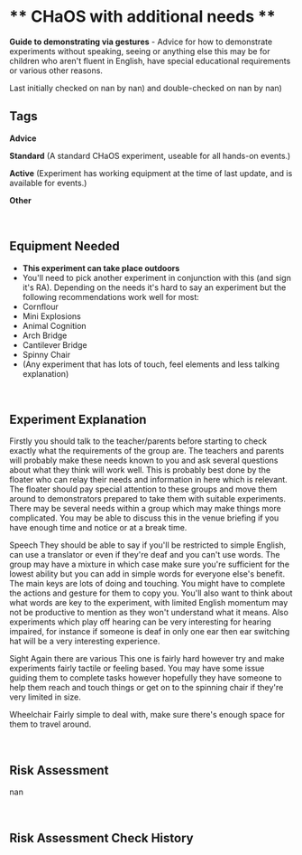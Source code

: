# ** CHaOS with additional needs **

**Guide to demonstrating via gestures** - Advice for how to demonstrate experiments without speaking, seeing or anything else this may be for children who aren't fluent in English, have special educational requirements or various other reasons. 

Last initially checked on nan by nan) and double-checked on nan by nan)

## Tags
<!--- Start Tags (DO NOT REMOVE THIS COMMENT) --->

**Advice**

**Standard** (A standard CHaOS experiment, useable for all hands-on events.)

**Active** (Experiment has working equipment at the time of last update, and is available for events.)

**Other**
<!--- End Tags (DO NOT REMOVE THIS COMMENT) --->

<br/>

## Equipment Needed 
- **This experiment can take place outdoors**
- You'll need to pick another experiment in conjunction with this (and sign it's RA). Depending on the needs it's hard to say an experiment but the following recommendations work well for most:
- Cornflour
- Mini Explosions
- Animal Cognition
- Arch Bridge
- Cantilever Bridge
- Spinny Chair
- (Any experiment that has lots of touch, feel elements and less talking explanation)

<br/>

## Experiment Explanation 

Firstly you should talk to the teacher/parents before starting to check exactly what the requirements of the group are. The teachers and parents will probably make these needs known to you and ask several questions about what they think will work well. This is probably best done by the floater who can relay their needs and information in here which is relevant. The floater should pay special attention to these groups and move them around to demonstrators prepared to take them with suitable experiments. There may be several needs within a group which may make things more complicated. You may be able to discuss this in the venue briefing if you have enough time and notice or at a break time.

Speech
They should be able to say if you'll be restricted to simple English, can use a translator or even if they're deaf and you can't use words. The group may have a mixture in which case make sure you're sufficient for the lowest ability but you can add in simple words for everyone else's benefit.
The main keys are lots of doing and touching. You might have to complete the actions and gesture for them to copy you. 
You'll also want to think about what words are key to the experiment, with limited English momentum may not be productive to mention as they won't understand what it means. 
Also experiments which play off hearing can be very interesting for hearing impaired, for instance if someone is deaf in only one ear then ear switching hat will be a very interesting experience. 

Sight
Again there are various This one is fairly hard however try and make experiments fairly tactile or feeling based. You may have some issue guiding them to complete tasks however hopefully they have someone to help them reach and touch things or get on to the spinning chair if they're very limited in size.

Wheelchair
Fairly simple to deal with, make sure there's enough space for them to travel around. 

<br/>

## Risk Assessment

nan

<br/>

## Risk Assessment Check History 

